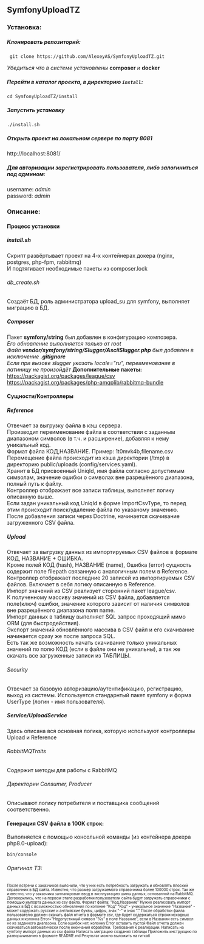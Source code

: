 ## SymfonyUploadTZ
### Установка:

##### Клонировать репозиторий:
```
 git clone https://github.com/AlexeyAS/SymfonyUploadTZ.git
```

*Убедиться что в системе установлены* **composer** *и* **docker**
##### Перейти в каталог проекта, в директорию ```install```:
```
cd SymfonyUploadTZ/install
```

##### Запустить установку
```
./install.sh 
```

##### Открыть проект на локальном сервере по порту 8081
http://localhost:8081/

##### Для авторизации зарегистрировать пользователя, либо залогиниться под админом:
username: *admin* <br>
password: *admin*

### Описание:
#### Процесс установки
##### install.sh
Скрипт развёртывает проект на 4-х контейнерах докера (nginx, postgres, php-fpm, rabbitmq) <br>
И подтягивает необходимые пакеты из composer.lock
###### db_create.sh
Создаёт БД, роль администратора upload_su для symfony, выполняет миграцию в БД.
##### Composer
Пакет <b>symfony/string</b> был добавлен в конфигурацию композера. <br>
*Его обновление выполняется только от root*<br>
*Файл <b>vendor/symfony/string/Slugger/AsciiSlugger.php</b> был добавлен в исключение <b>.gitignore</b>* <br>
*Если при вызове slugger указать locale="ru", переименование в латиницу не произойдёт*
<b>Дополнительные пакеты:</b> <br>
https://packagist.org/packages/league/csv
<br>
https://packagist.org/packages/php-amqplib/rabbitmq-bundle
#### Сущности/Контроллеры
##### Reference
Отвечает за выгрузку файла в кэш сервера. <br>
Производит переименование файла в соответствии с заданным диапазоном символов (в т.ч. и расширение), добавляя к нему уникальный код.<br>
Формат файла КОД,НАЗВАНИЕ. Пример: 1t0mvk4b,filename.csv <br>
Перемещение файла происходит из кэша директории (/tmp) в директорию public/uploads (config/services.yaml). <br>
Хранит в БД присвоенный UniqId, имя файла согласно допустимым символам, значение ошибки о символах вне разрешённого диапазона, полный путь к файлу. <br>
Контроллер отображает все записи таблицы, выполняет логику описанную выше. <br>
Если задан уникальный код UniqId в форме ImportCsvType, то перед этим происходит поиск/удаление файла по указаному значению. <br>
После добавления записи через Doctrine, начинается скачивание загруженного CSV файла.
##### Upload
Отвечает за выгрузку данных из импортируемых CSV файлов в формате КОД, НАЗВАНИЕ + ОШИБКА. <br>
Кроме полей КОД (hash), НАЗВАНИЕ (name), Ошибка (error) сущность содержит поле filepath связанную с аналогичным полем в Reference. <br>
Контроллер отображает последние 20 записей из импортируемых CSV файлов. Включает в себя логику описанную в Reference. <br>
Импорт значений из CSV реализует сторонний пакет league/csv. <br>
К полученному массиву значений из CSV файла, добавляется поле(ключ) ошибки, значение которого зависит от наличия символов вне разрешённого диапазона поля name. <br>
Импорт данных в таблицу выполняет SQL запрос проходящий мимо ORM (для быстродействия). <br>
Экспорт значений обновлённого массива в CSV файл и его скачивание начинается сразу же после запроса SQL. <br>
Есть так же возможность начать скачивание только уникальных значений по полю КОД (если в файле они не уникальны), а так же скачать все загруженные записи из ТАБЛИЦЫ.
###### Security
Отвечает за базовую авторизацию/аутентификацию, регистрацию, выход из системы. Используется стандарнтый пакет symfony и форма UserType (логин - имя пользователя).
##### Service/UploadService
Здесь описана вся основная логика, которую используют контроллеры Upload и Reference
###### RabbitMQTraits
Содержит методы для работы с RabbitMQ<br>
###### Директории Consumer, Producer
Описывают логику потребителя и поставщика сообщений соответственно.

#### Генерация CSV файла в 100К строк:
Выполняется с помощью консольной команды (из контейнера докера php8.0-upload):
```
bin/console 
```
###### Оригинал ТЗ:
<sub><sup>После встречи с заказчиков выяснили, что у них есть потребность загружать и обновлять плоский справочник в БД сайта.
Известно, что размер загружаемого справочника более 100000 строк. Так же известно, что у заказчика запланирован ввод в эксплуатацию шины данных, основанной на RabbitMQ.
Договорились, что на первом этапе разработки пользователи сайта будут загружать справочники с помощью импорта данных из csv файла. Формат файла: "Код,Название"
Нужно реализовать импорт данных в БД с возможностью обновления по колонке "Код"
"Код" - уникальное значение
"Название" - может содержать русские и английские буквы, цифры, знак "-" и знак "."
После обработки файла пользователю должен скачать файл отчета в формате csv, где будет содержаться строки исходных данных и колонка Error="Недопустимый символ "%s" в поле Название", если в Названии есть символ не из заданного диапазона. Если ошибок нет, колонку Error оставить пустой
Файл отчета должен скачиваться автоматически после окончания обработки.
Требования к реализации:
Написать на symfony импорт данных из csv файла
Написать миграцию создания таблицы
Приложить инструкцию по разворачиванию в формате README.md
Результат можно выложить на гитхаб</sub></sup>